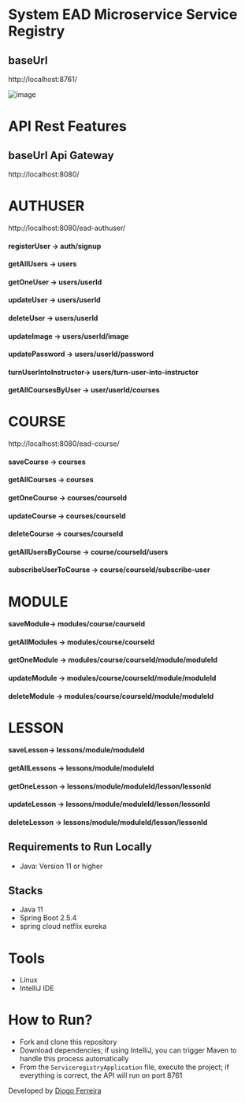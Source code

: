 # System EAD Microservice Service Registry

## baseUrl
http://localhost:8761/

![image](https://github.com/DgSantos017/sistema-ead-microservice-service-registry/assets/62971277/c3dd5d9b-e75b-440d-8c52-42cf243f5d6a)

# API Rest Features 
## baseUrl Api Gateway
http://localhost:8080/

# AUTHUSER
http://localhost:8080/ead-authuser/

#### registerUser -> auth/signup
#### getAllUsers -> users
#### getOneUser -> users/userId
#### updateUser -> users/userId
#### deleteUser -> users/userId
#### updateImage -> users/userId/image
#### updatePassword -> users/userId/password
#### turnUserIntoInstructor-> users/turn-user-into-instructor

#### getAllCoursesByUser -> user/userId/courses

# COURSE
http://localhost:8080/ead-course/
  
#### saveCourse -> courses
#### getAllCourses -> courses
#### getOneCourse -> courses/courseId
#### updateCourse -> courses/courseId
#### deleteCourse -> courses/courseId

#### getAllUsersByCourse -> course/courseId/users
#### subscribeUserToCourse -> course/courseId/subscribe-user

# MODULE
#### saveModule-> modules/course/courseId
#### getAllModules -> modules/course/courseId
#### getOneModule -> modules/course/courseId/module/moduleId
#### updateModule -> modules/course/courseId/module/moduleId
#### deleteModule -> modules/course/courseId/module/moduleId

# LESSON
#### saveLesson-> lessons/module/moduleId
#### getAllLessons -> lessons/module/moduleId
#### getOneLesson -> lessons/module/moduleId/lesson/lessonId
#### updateLesson -> lessons/module/moduleId/lesson/lessonId
#### deleteLesson -> lessons/module/moduleId/lesson/lessonId

## Requirements to Run Locally
- Java: Version 11 or higher

## Stacks
- Java 11
- Spring Boot 2.5.4
- spring cloud netflix eureka

# Tools
- Linux
- IntelliJ IDE

# How to Run?
- Fork and clone this repository
- Download dependencies; if using IntelliJ, you can trigger Maven to handle this process automatically
- From the ``ServiceregistryApplication`` file, execute the project; if everything is correct, the API will run on port 8761

Developed by [Diogo Ferreira](https://www.linkedin.com/in/diogo-santos01/)
